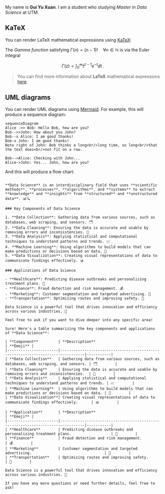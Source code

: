 My name is **Gui Yu Xuan**. I am a student who studying *Master in Data Science* at UTM. 

## KaTeX

You can render LaTeX mathematical expressions using [KaTeX](https://khan.github.io/KaTeX/):

The *Gamma function* satisfying $\Gamma(n) = (n-1)!\quad\forall n\in\mathbb N$ is via the Euler integral

$$
\Gamma(z) = \int_0^\infty t^{z-1}e^{-t}dt\,.
$$

> You can find more information about **LaTeX** mathematical expressions [here](http://meta.math.stackexchange.com/questions/5020/mathjax-basic-tutorial-and-quick-reference).


## UML diagrams

You can render UML diagrams using [Mermaid](https://mermaidjs.github.io/). For example, this will produce a sequence diagram:

```mermaid
sequenceDiagram
Alice ->> Bob: Hello Bob, how are you?
Bob-->>John: How about you John?
Bob--x Alice: I am good thanks!
Bob-x John: I am good thanks!
Note right of John: Bob thinks a long<br/>long time, so long<br/>that the text does<br/>not fit on a row.

Bob-->Alice: Checking with John...
Alice->John: Yes... John, how are you?
```

And this will produce a flow chart:

```

**Data Science** is an interdisciplinary field that uses **scientific methods**, **processes**, **algorithms**, and **systems** to extract **knowledge** and **insights** from **structured** and **unstructured data**. 📊🔍

### Key Components of Data Science

1. **Data Collection**: Gathering data from various sources, such as databases, web scraping, and sensors. 🗂️
2. **Data Cleaning**: Ensuring the data is accurate and usable by removing errors and inconsistencies. 🧹
3. **Data Analysis**: Applying statistical and computational techniques to understand patterns and trends. 📈
4. **Machine Learning**: Using algorithms to build models that can make predictions or decisions based on data. 🤖
5. **Data Visualization**: Creating visual representations of data to communicate findings effectively. 📊

### Applications of Data Science

- **Healthcare**: Predicting disease outbreaks and personalizing treatment plans. 🏥
- **Finance**: Fraud detection and risk management. 💰
- **Marketing**: Customer segmentation and targeted advertising. 🎯
- **Transportation**: Optimizing routes and improving safety. 🚗

Data Science is a powerful tool that drives innovation and efficiency across various industries. 🌟

Feel free to ask if you want to dive deeper into any specific area!

Sure! Here's a table summarizing the key components and applications of **Data Science**:

| **Component**         | **Description**                                                                 | **Emoji** |
|-----------------------|---------------------------------------------------------------------------------|-----------|
| **Data Collection**   | Gathering data from various sources, such as databases, web scraping, and sensors. | 🗂️        |
| **Data Cleaning**     | Ensuring the data is accurate and usable by removing errors and inconsistencies.  | 🧹        |
| **Data Analysis**     | Applying statistical and computational techniques to understand patterns and trends. | 📈        |
| **Machine Learning**  | Using algorithms to build models that can make predictions or decisions based on data. | 🤖        |
| **Data Visualization**| Creating visual representations of data to communicate findings effectively.      | 📊        |

| **Application**       | **Description**                                                                 | **Emoji** |
|-----------------------|---------------------------------------------------------------------------------|-----------|
| **Healthcare**        | Predicting disease outbreaks and personalizing treatment plans.                  | 🏥        |
| **Finance**           | Fraud detection and risk management.                                            | 💰        |
| **Marketing**         | Customer segmentation and targeted advertising.                                 | 🎯        |
| **Transportation**    | Optimizing routes and improving safety.                                         | 🚗        |

Data Science is a powerful tool that drives innovation and efficiency across various industries. 🌟

If you have any more questions or need further details, feel free to ask!

